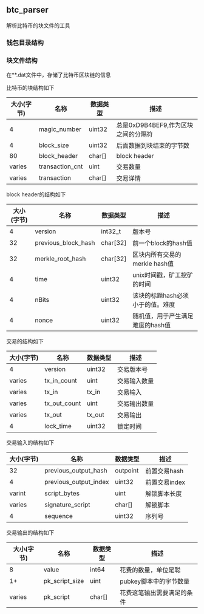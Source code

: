 ## btc_parser

解析比特币的块文件的工具

### 钱包目录结构

### 块文件结构
在**.dat文件中，存储了比特币区块链的信息

比特币的块结构如下

| 大小(字节) | 名称 | 数据类型 |描述|
| -------- | ---- | ------ | -- |
| 4 | magic_number | uint32 | 总是0xD9B4BEF9,作为区块之间的分隔符 |
| 4 | block_size | uint32 | 后面数据到块结束的字节数 |
| 80 | block_header | char[] | block header |
| varies | transaction_cnt | uint | 交易数量 |
| varies | transaction | char[] | 交易详情 |


block header的结构如下

| 大小(字节) | 名称 | 数据类型 | 描述 |
| --------- | ------- | ---------------------- | ---------- |
| 4 | version            |   int32_t     |   版本号 |
| 32 |         previous_block_hash  | char[32]   |    前一个block的hash值 |
| 32 |      merkle_root_hash   |   char[32]    |   区块内所有交易的merkle hash值 |
| 4 |      time            |      uint32     |    unix时间戳，矿工挖矿的时间 |
| 4 |    nBits        |         uint32      |   该块的标题hash必须小于的值。难度 |
| 4 |    nonce        |         uint32     |    随机值，用于产生满足难度的hash值 |


交易的结构如下

| 大小(字节) | 名称     |                 数据类型      |      描述 |
| --------- | ------- | ---------------------- | ---------- |
|4       |   version        |          uint32        |     交易版本号 |
|varies   |  tx_in_count     |         uint        |       交易输入数量 |
|varies   |  tx_in        |            tx_in      |        交易输入 |
|varies  |   tx_out_count    |         uint    |           交易输出数量 |
|varies    | tx_out          |         tx_out      |       交易输出 |
|4        |  lock_time        |        uint32      |       锁定时间 |


交易输入的结构如下

| 大小(字节) | 名称         |             数据类型    |        描述|
| --------- | ------- | ---------------------- | ---------- |
|32       |  previous_output_hash |    outpoint       |    前置交易hash |
|4       |   previous_output_index|    uint32        |     前置交易index |
|varint   |  script_bytes    |         uint     |          解锁脚本长度 |
|varies    | signature_script   |      char[]     |        解锁脚本 |
|4       |   sequence     |            uint32    |         序列号 |


交易输出的结构如下

| 大小(字节) | 名称         |             数据类型     |       描述 |
| --------- | ------- | ---------------------- | ---------- |
|8       |   value        |            int64   |           花费的数量，单位是聪 |
|1+     |    pk_script_size  |         uint    |           pubkey脚本中的字节数量 |
|varies   |  pk_script       |         char[]   |          花费这笔输出需要满足的条件 |
